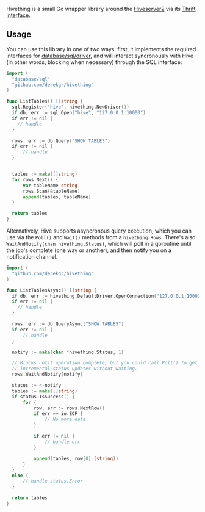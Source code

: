 Hivething is a small Go wrapper library around the [Hiveserver2](https://cwiki.apache.org/confluence/display/Hive/Setting+Up+HiveServer2) via its [Thrift interface](https://cwiki.apache.org/confluence/display/Hive/Setting+Up+HiveServer2).

## Usage

You can use this library in one of two ways: first, it implements the required interfaces for [database/sql/driver](http://golang.org/pkg/database/sql/driver/), and will interact syncronously with Hive (in other words,
blocking when necessary) through the SQL interface:

```go
import (
  "database/sql"
  "github.com/derekgr/hivething"
)

func ListTables() []string {
  sql.Register("hive", hivething.NewDriver())
  if db, err := sql.Open("hive", "127.0.0.1:10000")
  if err != nil {
    // handle
  }

  rows, err := db.Query("SHOW TABLES")
  if err != nil {
      // handle
  }


  tables := make([]string)
  for rows.Next() {
      var tableName string
      rows.Scan(&tableName)
      append(tables, tableName)
  }

  return tables
}
```

Alternatively, Hive supports asyncronous query execution, which you can use via the `Poll()` and `Wait()` methods from a `hivething.Rows`. There's
also `WaitAndNotify(chan hivething.Status)`, which will poll in a goroutine until the job's complete (one way or another), and then notify you on
a notification channel.

```go
import (
  "github.com/derekgr/hivething"
)

func ListTablesAsync() []string {
  if db, err := hivething.DefaultDriver.OpenConnection("127.0.0.1:10000")
  if err != nil {
    // handle
  }

  rows, err := db.QueryAsync("SHOW TABLES")
  if err != nil {
      // handle
  }

  notify := make(chan *hivething.Status, 1)

  // Blocks until operation complete, but you could call Poll() to get
  // incremental status updates without waiting.
  rows.WaitAndNotify(notify)

  status := <-notify
  tables := make([]string)
  if status.IsSuccess() {
      for {
          row, err := rows.NextRow()
          if err == io.EOF {
              // No more data
          }

          if err != nil {
              // handle err
          }

          append(tables, row[0].(string))
      }
  }
  else {
      // handle status.Error
  }

  return tables
}
```
